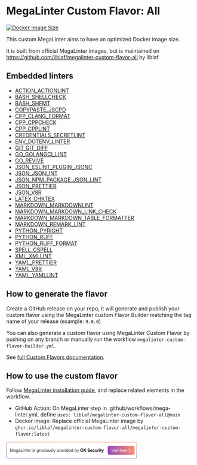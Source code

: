 # MegaLinter Custom Flavor: All

[![Docker Image Size](https://img.shields.io/docker/image-size/liblaf/megalinter-custom-flavor-all-megalinter-custom-flavor)](https://hub.docker.com/repository/docker/liblaf/megalinter-custom-flavor-all-megalinter-custom-flavor/general)

This custom MegaLinter aims to have an optimized Docker image size.

It is built from official MegaLinter images, but is maintained on https://github.com/liblaf/megalinter-custom-flavor-all by liblaf

## Embedded linters

- [ACTION_ACTIONLINT](https://megalinter.io/latest/descriptors/action_actionlint/)
- [BASH_SHELLCHECK](https://megalinter.io/latest/descriptors/bash_shellcheck/)
- [BASH_SHFMT](https://megalinter.io/latest/descriptors/bash_shfmt/)
- [COPYPASTE_JSCPD](https://megalinter.io/latest/descriptors/copypaste_jscpd/)
- [CPP_CLANG_FORMAT](https://megalinter.io/latest/descriptors/cpp_clang_format/)
- [CPP_CPPCHECK](https://megalinter.io/latest/descriptors/cpp_cppcheck/)
- [CPP_CPPLINT](https://megalinter.io/latest/descriptors/cpp_cpplint/)
- [CREDENTIALS_SECRETLINT](https://megalinter.io/latest/descriptors/credentials_secretlint/)
- [ENV_DOTENV_LINTER](https://megalinter.io/latest/descriptors/env_dotenv_linter/)
- [GIT_GIT_DIFF](https://megalinter.io/latest/descriptors/git_git_diff/)
- [GO_GOLANGCI_LINT](https://megalinter.io/latest/descriptors/go_golangci_lint/)
- [GO_REVIVE](https://megalinter.io/latest/descriptors/go_revive/)
- [JSON_ESLINT_PLUGIN_JSONC](https://megalinter.io/latest/descriptors/json_eslint_plugin_jsonc/)
- [JSON_JSONLINT](https://megalinter.io/latest/descriptors/json_jsonlint/)
- [JSON_NPM_PACKAGE_JSON_LINT](https://megalinter.io/latest/descriptors/json_npm_package_json_lint/)
- [JSON_PRETTIER](https://megalinter.io/latest/descriptors/json_prettier/)
- [JSON_V8R](https://megalinter.io/latest/descriptors/json_v8r/)
- [LATEX_CHKTEX](https://megalinter.io/latest/descriptors/latex_chktex/)
- [MARKDOWN_MARKDOWNLINT](https://megalinter.io/latest/descriptors/markdown_markdownlint/)
- [MARKDOWN_MARKDOWN_LINK_CHECK](https://megalinter.io/latest/descriptors/markdown_markdown_link_check/)
- [MARKDOWN_MARKDOWN_TABLE_FORMATTER](https://megalinter.io/latest/descriptors/markdown_markdown_table_formatter/)
- [MARKDOWN_REMARK_LINT](https://megalinter.io/latest/descriptors/markdown_remark_lint/)
- [PYTHON_PYRIGHT](https://megalinter.io/latest/descriptors/python_pyright/)
- [PYTHON_RUFF](https://megalinter.io/latest/descriptors/python_ruff/)
- [PYTHON_RUFF_FORMAT](https://megalinter.io/latest/descriptors/python_ruff_format/)
- [SPELL_CSPELL](https://megalinter.io/latest/descriptors/spell_cspell/)
- [XML_XMLLINT](https://megalinter.io/latest/descriptors/xml_xmllint/)
- [YAML_PRETTIER](https://megalinter.io/latest/descriptors/yaml_prettier/)
- [YAML_V8R](https://megalinter.io/latest/descriptors/yaml_v8r/)
- [YAML_YAMLLINT](https://megalinter.io/latest/descriptors/yaml_yamllint/)

## How to generate the flavor

Create a GitHub release on your repo, it will generate and publish your custom flavor using the MegaLinter custom Flavor Builder matching the tag name of your release (example: `9.0.0`)

You can also generate a custom flavor using MegaLinter Custom Flavor by pushing on any branch or manually run the workflow `megalinter-custom-flavor-builder.yml`.

See [full Custom Flavors documentation](https://megalinter.io/beta/custom-flavors/).

## How to use the custom flavor

Follow [MegaLinter installation guide](https://megalinter.io/latest/install-assisted/), and replace related elements in the workflow.

- GitHub Action: On MegaLinter step in .github/workflows/mega-linter.yml, define `uses: liblaf/megalinter-custom-flavor-all@main`
- Docker image: Replace official MegaLinter image by `ghcr.io/liblaf/megalinter-custom-flavor-all/megalinter-custom-flavor:latest`

[![MegaLinter is graciously provided by OX Security](https://raw.githubusercontent.com/oxsecurity/megalinter/main/docs/assets/images/ox-banner.png)](https://www.ox.security/?ref=megalinter)
